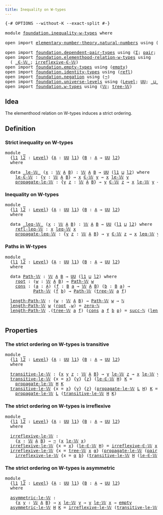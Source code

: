 ```yaml
---
title: Inequality on W-types
---
```


<pre class="Agda"><a id="47" class="Symbol">{-#</a> <a id="51" class="Keyword">OPTIONS</a> <a id="59" class="Pragma">--without-K</a> <a id="71" class="Pragma">--exact-split</a> <a id="85" class="Symbol">#-}</a>

<a id="90" class="Keyword">module</a> <a id="97" href="foundation.inequality-w-types.html" class="Module">foundation.inequality-w-types</a> <a id="127" class="Keyword">where</a>

<a id="134" class="Keyword">open</a> <a id="139" class="Keyword">import</a> <a id="146" href="elementary-number-theory.natural-numbers.html" class="Module">elementary-number-theory.natural-numbers</a> <a id="187" class="Keyword">using</a> <a id="193" class="Symbol">(</a><a id="194" href="elementary-number-theory.natural-numbers.html#1530" class="Datatype">ℕ</a><a id="195" class="Symbol">;</a> <a id="197" href="elementary-number-theory.natural-numbers.html#1551" class="InductiveConstructor">zero-ℕ</a><a id="203" class="Symbol">;</a> <a id="205" href="elementary-number-theory.natural-numbers.html#1564" class="InductiveConstructor">succ-ℕ</a><a id="211" class="Symbol">)</a>

<a id="214" class="Keyword">open</a> <a id="219" class="Keyword">import</a> <a id="226" href="foundation.dependent-pair-types.html" class="Module">foundation.dependent-pair-types</a> <a id="258" class="Keyword">using</a> <a id="264" class="Symbol">(</a><a id="265" href="foundation-core.dependent-pair-types.html#515" class="Record">Σ</a><a id="266" class="Symbol">;</a> <a id="268" href="foundation-core.dependent-pair-types.html#588" class="InductiveConstructor">pair</a><a id="272" class="Symbol">;</a> <a id="274" href="foundation-core.dependent-pair-types.html#605" class="Field">pr1</a><a id="277" class="Symbol">;</a> <a id="279" href="foundation-core.dependent-pair-types.html#617" class="Field">pr2</a><a id="282" class="Symbol">)</a>
<a id="284" class="Keyword">open</a> <a id="289" class="Keyword">import</a> <a id="296" href="foundation.elementhood-relation-w-types.html" class="Module">foundation.elementhood-relation-w-types</a> <a id="336" class="Keyword">using</a>
  <a id="344" class="Symbol">(</a> <a id="346" href="foundation.elementhood-relation-w-types.html#748" class="Function Operator">_∈-𝕎_</a><a id="351" class="Symbol">;</a> <a id="353" href="foundation.elementhood-relation-w-types.html#918" class="Function">irreflexive-∈-𝕎</a><a id="368" class="Symbol">)</a>
<a id="370" class="Keyword">open</a> <a id="375" class="Keyword">import</a> <a id="382" href="foundation.empty-types.html" class="Module">foundation.empty-types</a> <a id="405" class="Keyword">using</a> <a id="411" class="Symbol">(</a><a id="412" href="foundation-core.empty-types.html#1057" class="Datatype">empty</a><a id="417" class="Symbol">)</a>
<a id="419" class="Keyword">open</a> <a id="424" class="Keyword">import</a> <a id="431" href="foundation.identity-types.html" class="Module">foundation.identity-types</a> <a id="457" class="Keyword">using</a> <a id="463" class="Symbol">(</a><a id="464" href="foundation-core.identity-types.html#1820" class="InductiveConstructor">refl</a><a id="468" class="Symbol">)</a>
<a id="470" class="Keyword">open</a> <a id="475" class="Keyword">import</a> <a id="482" href="foundation.negation.html" class="Module">foundation.negation</a> <a id="502" class="Keyword">using</a> <a id="508" class="Symbol">(</a><a id="509" href="foundation-core.negation.html#465" class="Function">¬</a><a id="510" class="Symbol">)</a>
<a id="512" class="Keyword">open</a> <a id="517" class="Keyword">import</a> <a id="524" href="foundation.universe-levels.html" class="Module">foundation.universe-levels</a> <a id="551" class="Keyword">using</a> <a id="557" class="Symbol">(</a><a id="558" href="Agda.Primitive.html#597" class="Postulate">Level</a><a id="563" class="Symbol">;</a> <a id="565" href="foundation-core.universe-levels.html#235" class="Primitive">UU</a><a id="567" class="Symbol">;</a> <a id="569" href="Agda.Primitive.html#810" class="Primitive Operator">_⊔_</a><a id="572" class="Symbol">)</a>
<a id="574" class="Keyword">open</a> <a id="579" class="Keyword">import</a> <a id="586" href="foundation.w-types.html" class="Module">foundation.w-types</a> <a id="605" class="Keyword">using</a> <a id="611" class="Symbol">(</a><a id="612" href="foundation.w-types.html#2280" class="Datatype">𝕎</a><a id="613" class="Symbol">;</a> <a id="615" href="foundation.w-types.html#2349" class="InductiveConstructor">tree-𝕎</a><a id="621" class="Symbol">)</a>
</pre>
## Idea

The elementhood relation on W-types induces a strict ordering.

## Definition

### Strict inequality on W-types

<pre class="Agda"><a id="758" class="Keyword">module</a> <a id="765" href="foundation.inequality-w-types.html#765" class="Module">_</a>
  <a id="769" class="Symbol">{</a><a id="770" href="foundation.inequality-w-types.html#770" class="Bound">l1</a> <a id="773" href="foundation.inequality-w-types.html#773" class="Bound">l2</a> <a id="776" class="Symbol">:</a> <a id="778" href="Agda.Primitive.html#597" class="Postulate">Level</a><a id="783" class="Symbol">}</a> <a id="785" class="Symbol">{</a><a id="786" href="foundation.inequality-w-types.html#786" class="Bound">A</a> <a id="788" class="Symbol">:</a> <a id="790" href="foundation-core.universe-levels.html#235" class="Primitive">UU</a> <a id="793" href="foundation.inequality-w-types.html#770" class="Bound">l1</a><a id="795" class="Symbol">}</a> <a id="797" class="Symbol">{</a><a id="798" href="foundation.inequality-w-types.html#798" class="Bound">B</a> <a id="800" class="Symbol">:</a> <a id="802" href="foundation.inequality-w-types.html#786" class="Bound">A</a> <a id="804" class="Symbol">→</a> <a id="806" href="foundation-core.universe-levels.html#235" class="Primitive">UU</a> <a id="809" href="foundation.inequality-w-types.html#773" class="Bound">l2</a><a id="811" class="Symbol">}</a>
  <a id="815" class="Keyword">where</a>

  <a id="824" class="Keyword">data</a> <a id="829" href="foundation.inequality-w-types.html#829" class="Datatype Operator">_le-𝕎_</a> <a id="836" class="Symbol">(</a><a id="837" href="foundation.inequality-w-types.html#837" class="Bound">x</a> <a id="839" class="Symbol">:</a> <a id="841" href="foundation.w-types.html#2280" class="Datatype">𝕎</a> <a id="843" href="foundation.inequality-w-types.html#786" class="Bound">A</a> <a id="845" href="foundation.inequality-w-types.html#798" class="Bound">B</a><a id="846" class="Symbol">)</a> <a id="848" class="Symbol">:</a> <a id="850" href="foundation.w-types.html#2280" class="Datatype">𝕎</a> <a id="852" href="foundation.inequality-w-types.html#786" class="Bound">A</a> <a id="854" href="foundation.inequality-w-types.html#798" class="Bound">B</a> <a id="856" class="Symbol">→</a> <a id="858" href="foundation-core.universe-levels.html#235" class="Primitive">UU</a> <a id="861" class="Symbol">(</a><a id="862" href="foundation.inequality-w-types.html#770" class="Bound">l1</a> <a id="865" href="Agda.Primitive.html#810" class="Primitive Operator">⊔</a> <a id="867" href="foundation.inequality-w-types.html#773" class="Bound">l2</a><a id="869" class="Symbol">)</a> <a id="871" class="Keyword">where</a>
    <a id="881" href="foundation.inequality-w-types.html#881" class="InductiveConstructor">le-∈-𝕎</a> <a id="888" class="Symbol">:</a> <a id="890" class="Symbol">{</a><a id="891" href="foundation.inequality-w-types.html#891" class="Bound">y</a> <a id="893" class="Symbol">:</a> <a id="895" href="foundation.w-types.html#2280" class="Datatype">𝕎</a> <a id="897" href="foundation.inequality-w-types.html#786" class="Bound">A</a> <a id="899" href="foundation.inequality-w-types.html#798" class="Bound">B</a><a id="900" class="Symbol">}</a> <a id="902" class="Symbol">→</a> <a id="904" href="foundation.inequality-w-types.html#837" class="Bound">x</a> <a id="906" href="foundation.elementhood-relation-w-types.html#748" class="Function Operator">∈-𝕎</a> <a id="910" href="foundation.inequality-w-types.html#891" class="Bound">y</a> <a id="912" class="Symbol">→</a> <a id="914" href="foundation.inequality-w-types.html#837" class="Bound">x</a> <a id="916" href="foundation.inequality-w-types.html#829" class="Datatype Operator">le-𝕎</a> <a id="921" href="foundation.inequality-w-types.html#891" class="Bound">y</a>
    <a id="927" href="foundation.inequality-w-types.html#927" class="InductiveConstructor">propagate-le-𝕎</a> <a id="942" class="Symbol">:</a> <a id="944" class="Symbol">{</a><a id="945" href="foundation.inequality-w-types.html#945" class="Bound">y</a> <a id="947" href="foundation.inequality-w-types.html#947" class="Bound">z</a> <a id="949" class="Symbol">:</a> <a id="951" href="foundation.w-types.html#2280" class="Datatype">𝕎</a> <a id="953" href="foundation.inequality-w-types.html#786" class="Bound">A</a> <a id="955" href="foundation.inequality-w-types.html#798" class="Bound">B</a><a id="956" class="Symbol">}</a> <a id="958" class="Symbol">→</a> <a id="960" href="foundation.inequality-w-types.html#945" class="Bound">y</a> <a id="962" href="foundation.elementhood-relation-w-types.html#748" class="Function Operator">∈-𝕎</a> <a id="966" href="foundation.inequality-w-types.html#947" class="Bound">z</a> <a id="968" class="Symbol">→</a> <a id="970" href="foundation.inequality-w-types.html#837" class="Bound">x</a> <a id="972" href="foundation.inequality-w-types.html#829" class="Datatype Operator">le-𝕎</a> <a id="977" href="foundation.inequality-w-types.html#945" class="Bound">y</a> <a id="979" class="Symbol">→</a> <a id="981" href="foundation.inequality-w-types.html#837" class="Bound">x</a> <a id="983" href="foundation.inequality-w-types.html#829" class="Datatype Operator">le-𝕎</a> <a id="988" href="foundation.inequality-w-types.html#947" class="Bound">z</a>
</pre>
### Inequality on W-types

<pre class="Agda"><a id="1030" class="Keyword">module</a> <a id="1037" href="foundation.inequality-w-types.html#1037" class="Module">_</a>
  <a id="1041" class="Symbol">{</a><a id="1042" href="foundation.inequality-w-types.html#1042" class="Bound">l1</a> <a id="1045" href="foundation.inequality-w-types.html#1045" class="Bound">l2</a> <a id="1048" class="Symbol">:</a> <a id="1050" href="Agda.Primitive.html#597" class="Postulate">Level</a><a id="1055" class="Symbol">}</a> <a id="1057" class="Symbol">{</a><a id="1058" href="foundation.inequality-w-types.html#1058" class="Bound">A</a> <a id="1060" class="Symbol">:</a> <a id="1062" href="foundation-core.universe-levels.html#235" class="Primitive">UU</a> <a id="1065" href="foundation.inequality-w-types.html#1042" class="Bound">l1</a><a id="1067" class="Symbol">}</a> <a id="1069" class="Symbol">{</a><a id="1070" href="foundation.inequality-w-types.html#1070" class="Bound">B</a> <a id="1072" class="Symbol">:</a> <a id="1074" href="foundation.inequality-w-types.html#1058" class="Bound">A</a> <a id="1076" class="Symbol">→</a> <a id="1078" href="foundation-core.universe-levels.html#235" class="Primitive">UU</a> <a id="1081" href="foundation.inequality-w-types.html#1045" class="Bound">l2</a><a id="1083" class="Symbol">}</a>
  <a id="1087" class="Keyword">where</a>

  <a id="1096" class="Keyword">data</a> <a id="1101" href="foundation.inequality-w-types.html#1101" class="Datatype Operator">_leq-𝕎_</a> <a id="1109" class="Symbol">(</a><a id="1110" href="foundation.inequality-w-types.html#1110" class="Bound">x</a> <a id="1112" class="Symbol">:</a> <a id="1114" href="foundation.w-types.html#2280" class="Datatype">𝕎</a> <a id="1116" href="foundation.inequality-w-types.html#1058" class="Bound">A</a> <a id="1118" href="foundation.inequality-w-types.html#1070" class="Bound">B</a><a id="1119" class="Symbol">)</a> <a id="1121" class="Symbol">:</a> <a id="1123" href="foundation.w-types.html#2280" class="Datatype">𝕎</a> <a id="1125" href="foundation.inequality-w-types.html#1058" class="Bound">A</a> <a id="1127" href="foundation.inequality-w-types.html#1070" class="Bound">B</a> <a id="1129" class="Symbol">→</a> <a id="1131" href="foundation-core.universe-levels.html#235" class="Primitive">UU</a> <a id="1134" class="Symbol">(</a><a id="1135" href="foundation.inequality-w-types.html#1042" class="Bound">l1</a> <a id="1138" href="Agda.Primitive.html#810" class="Primitive Operator">⊔</a> <a id="1140" href="foundation.inequality-w-types.html#1045" class="Bound">l2</a><a id="1142" class="Symbol">)</a> <a id="1144" class="Keyword">where</a>
    <a id="1154" href="foundation.inequality-w-types.html#1154" class="InductiveConstructor">refl-leq-𝕎</a> <a id="1165" class="Symbol">:</a> <a id="1167" href="foundation.inequality-w-types.html#1110" class="Bound">x</a> <a id="1169" href="foundation.inequality-w-types.html#1101" class="Datatype Operator">leq-𝕎</a> <a id="1175" href="foundation.inequality-w-types.html#1110" class="Bound">x</a>
    <a id="1181" href="foundation.inequality-w-types.html#1181" class="InductiveConstructor">propagate-leq-𝕎</a> <a id="1197" class="Symbol">:</a> <a id="1199" class="Symbol">{</a><a id="1200" href="foundation.inequality-w-types.html#1200" class="Bound">y</a> <a id="1202" href="foundation.inequality-w-types.html#1202" class="Bound">z</a> <a id="1204" class="Symbol">:</a> <a id="1206" href="foundation.w-types.html#2280" class="Datatype">𝕎</a> <a id="1208" href="foundation.inequality-w-types.html#1058" class="Bound">A</a> <a id="1210" href="foundation.inequality-w-types.html#1070" class="Bound">B</a><a id="1211" class="Symbol">}</a> <a id="1213" class="Symbol">→</a> <a id="1215" href="foundation.inequality-w-types.html#1200" class="Bound">y</a> <a id="1217" href="foundation.elementhood-relation-w-types.html#748" class="Function Operator">∈-𝕎</a> <a id="1221" href="foundation.inequality-w-types.html#1202" class="Bound">z</a> <a id="1223" class="Symbol">→</a> <a id="1225" href="foundation.inequality-w-types.html#1110" class="Bound">x</a> <a id="1227" href="foundation.inequality-w-types.html#1101" class="Datatype Operator">leq-𝕎</a> <a id="1233" href="foundation.inequality-w-types.html#1200" class="Bound">y</a> <a id="1235" class="Symbol">→</a> <a id="1237" href="foundation.inequality-w-types.html#1110" class="Bound">x</a> <a id="1239" href="foundation.inequality-w-types.html#1101" class="Datatype Operator">leq-𝕎</a> <a id="1245" href="foundation.inequality-w-types.html#1202" class="Bound">z</a>
</pre>
### Paths in W-types

<pre class="Agda"><a id="1282" class="Keyword">module</a> <a id="1289" href="foundation.inequality-w-types.html#1289" class="Module">_</a>
  <a id="1293" class="Symbol">{</a><a id="1294" href="foundation.inequality-w-types.html#1294" class="Bound">l1</a> <a id="1297" href="foundation.inequality-w-types.html#1297" class="Bound">l2</a> <a id="1300" class="Symbol">:</a> <a id="1302" href="Agda.Primitive.html#597" class="Postulate">Level</a><a id="1307" class="Symbol">}</a> <a id="1309" class="Symbol">{</a><a id="1310" href="foundation.inequality-w-types.html#1310" class="Bound">A</a> <a id="1312" class="Symbol">:</a> <a id="1314" href="foundation-core.universe-levels.html#235" class="Primitive">UU</a> <a id="1317" href="foundation.inequality-w-types.html#1294" class="Bound">l1</a><a id="1319" class="Symbol">}</a> <a id="1321" class="Symbol">{</a><a id="1322" href="foundation.inequality-w-types.html#1322" class="Bound">B</a> <a id="1324" class="Symbol">:</a> <a id="1326" href="foundation.inequality-w-types.html#1310" class="Bound">A</a> <a id="1328" class="Symbol">→</a> <a id="1330" href="foundation-core.universe-levels.html#235" class="Primitive">UU</a> <a id="1333" href="foundation.inequality-w-types.html#1297" class="Bound">l2</a><a id="1335" class="Symbol">}</a>
  <a id="1339" class="Keyword">where</a>

  <a id="1348" class="Keyword">data</a> <a id="1353" href="foundation.inequality-w-types.html#1353" class="Datatype">Path-𝕎</a> <a id="1360" class="Symbol">:</a> <a id="1362" href="foundation.w-types.html#2280" class="Datatype">𝕎</a> <a id="1364" href="foundation.inequality-w-types.html#1310" class="Bound">A</a> <a id="1366" href="foundation.inequality-w-types.html#1322" class="Bound">B</a> <a id="1368" class="Symbol">→</a> <a id="1370" href="foundation-core.universe-levels.html#235" class="Primitive">UU</a> <a id="1373" class="Symbol">(</a><a id="1374" href="foundation.inequality-w-types.html#1294" class="Bound">l1</a> <a id="1377" href="Agda.Primitive.html#810" class="Primitive Operator">⊔</a> <a id="1379" href="foundation.inequality-w-types.html#1297" class="Bound">l2</a><a id="1381" class="Symbol">)</a> <a id="1383" class="Keyword">where</a>
    <a id="1393" href="foundation.inequality-w-types.html#1393" class="InductiveConstructor">root</a> <a id="1398" class="Symbol">:</a> <a id="1400" class="Symbol">(</a><a id="1401" href="foundation.inequality-w-types.html#1401" class="Bound">w</a> <a id="1403" class="Symbol">:</a> <a id="1405" href="foundation.w-types.html#2280" class="Datatype">𝕎</a> <a id="1407" href="foundation.inequality-w-types.html#1310" class="Bound">A</a> <a id="1409" href="foundation.inequality-w-types.html#1322" class="Bound">B</a><a id="1410" class="Symbol">)</a> <a id="1412" class="Symbol">→</a> <a id="1414" href="foundation.inequality-w-types.html#1353" class="Datatype">Path-𝕎</a> <a id="1421" href="foundation.inequality-w-types.html#1401" class="Bound">w</a>
    <a id="1427" href="foundation.inequality-w-types.html#1427" class="InductiveConstructor">cons</a> <a id="1432" class="Symbol">:</a> <a id="1434" class="Symbol">(</a><a id="1435" href="foundation.inequality-w-types.html#1435" class="Bound">a</a> <a id="1437" class="Symbol">:</a> <a id="1439" href="foundation.inequality-w-types.html#1310" class="Bound">A</a><a id="1440" class="Symbol">)</a> <a id="1442" class="Symbol">(</a><a id="1443" href="foundation.inequality-w-types.html#1443" class="Bound">f</a> <a id="1445" class="Symbol">:</a> <a id="1447" href="foundation.inequality-w-types.html#1322" class="Bound">B</a> <a id="1449" href="foundation.inequality-w-types.html#1435" class="Bound">a</a> <a id="1451" class="Symbol">→</a> <a id="1453" href="foundation.w-types.html#2280" class="Datatype">𝕎</a> <a id="1455" href="foundation.inequality-w-types.html#1310" class="Bound">A</a> <a id="1457" href="foundation.inequality-w-types.html#1322" class="Bound">B</a><a id="1458" class="Symbol">)</a> <a id="1460" class="Symbol">(</a><a id="1461" href="foundation.inequality-w-types.html#1461" class="Bound">b</a> <a id="1463" class="Symbol">:</a> <a id="1465" href="foundation.inequality-w-types.html#1322" class="Bound">B</a> <a id="1467" href="foundation.inequality-w-types.html#1435" class="Bound">a</a><a id="1468" class="Symbol">)</a> <a id="1470" class="Symbol">→</a>
           <a id="1483" href="foundation.inequality-w-types.html#1353" class="Datatype">Path-𝕎</a> <a id="1490" class="Symbol">(</a><a id="1491" href="foundation.inequality-w-types.html#1443" class="Bound">f</a> <a id="1493" href="foundation.inequality-w-types.html#1461" class="Bound">b</a><a id="1494" class="Symbol">)</a> <a id="1496" class="Symbol">→</a> <a id="1498" href="foundation.inequality-w-types.html#1353" class="Datatype">Path-𝕎</a> <a id="1505" class="Symbol">(</a><a id="1506" href="foundation.w-types.html#2349" class="InductiveConstructor">tree-𝕎</a> <a id="1513" href="foundation.inequality-w-types.html#1435" class="Bound">a</a> <a id="1515" href="foundation.inequality-w-types.html#1443" class="Bound">f</a><a id="1516" class="Symbol">)</a>

  <a id="1521" href="foundation.inequality-w-types.html#1521" class="Function">length-Path-𝕎</a> <a id="1535" class="Symbol">:</a> <a id="1537" class="Symbol">(</a><a id="1538" href="foundation.inequality-w-types.html#1538" class="Bound">w</a> <a id="1540" class="Symbol">:</a> <a id="1542" href="foundation.w-types.html#2280" class="Datatype">𝕎</a> <a id="1544" href="foundation.inequality-w-types.html#1310" class="Bound">A</a> <a id="1546" href="foundation.inequality-w-types.html#1322" class="Bound">B</a><a id="1547" class="Symbol">)</a> <a id="1549" class="Symbol">→</a> <a id="1551" href="foundation.inequality-w-types.html#1353" class="Datatype">Path-𝕎</a> <a id="1558" href="foundation.inequality-w-types.html#1538" class="Bound">w</a> <a id="1560" class="Symbol">→</a> <a id="1562" href="elementary-number-theory.natural-numbers.html#1530" class="Datatype">ℕ</a>
  <a id="1566" href="foundation.inequality-w-types.html#1521" class="Function">length-Path-𝕎</a> <a id="1580" href="foundation.inequality-w-types.html#1580" class="Bound">w</a> <a id="1582" class="Symbol">(</a><a id="1583" href="foundation.inequality-w-types.html#1393" class="InductiveConstructor">root</a> <a id="1588" class="DottedPattern Symbol">.</a><a id="1589" href="foundation.inequality-w-types.html#1580" class="DottedPattern Bound">w</a><a id="1590" class="Symbol">)</a> <a id="1592" class="Symbol">=</a> <a id="1594" href="elementary-number-theory.natural-numbers.html#1551" class="InductiveConstructor">zero-ℕ</a>
  <a id="1603" href="foundation.inequality-w-types.html#1521" class="Function">length-Path-𝕎</a> <a id="1617" class="DottedPattern Symbol">.(</a><a id="1619" href="foundation.w-types.html#2349" class="DottedPattern InductiveConstructor">tree-𝕎</a> <a id="1626" href="foundation.inequality-w-types.html#1637" class="DottedPattern Bound">a</a> <a id="1628" href="foundation.inequality-w-types.html#1639" class="DottedPattern Bound">f</a><a id="1629" class="DottedPattern Symbol">)</a> <a id="1631" class="Symbol">(</a><a id="1632" href="foundation.inequality-w-types.html#1427" class="InductiveConstructor">cons</a> <a id="1637" href="foundation.inequality-w-types.html#1637" class="Bound">a</a> <a id="1639" href="foundation.inequality-w-types.html#1639" class="Bound">f</a> <a id="1641" href="foundation.inequality-w-types.html#1641" class="Bound">b</a> <a id="1643" href="foundation.inequality-w-types.html#1643" class="Bound">p</a><a id="1644" class="Symbol">)</a> <a id="1646" class="Symbol">=</a> <a id="1648" href="elementary-number-theory.natural-numbers.html#1564" class="InductiveConstructor">succ-ℕ</a> <a id="1655" class="Symbol">(</a><a id="1656" href="foundation.inequality-w-types.html#1521" class="Function">length-Path-𝕎</a> <a id="1670" class="Symbol">(</a><a id="1671" href="foundation.inequality-w-types.html#1639" class="Bound">f</a> <a id="1673" href="foundation.inequality-w-types.html#1641" class="Bound">b</a><a id="1674" class="Symbol">)</a> <a id="1676" href="foundation.inequality-w-types.html#1643" class="Bound">p</a><a id="1677" class="Symbol">)</a>

</pre>
## Properties

### The strict ordering on W-types is transitive

<pre class="Agda"><a id="1758" class="Keyword">module</a> <a id="1765" href="foundation.inequality-w-types.html#1765" class="Module">_</a>
  <a id="1769" class="Symbol">{</a><a id="1770" href="foundation.inequality-w-types.html#1770" class="Bound">l1</a> <a id="1773" href="foundation.inequality-w-types.html#1773" class="Bound">l2</a> <a id="1776" class="Symbol">:</a> <a id="1778" href="Agda.Primitive.html#597" class="Postulate">Level</a><a id="1783" class="Symbol">}</a> <a id="1785" class="Symbol">{</a><a id="1786" href="foundation.inequality-w-types.html#1786" class="Bound">A</a> <a id="1788" class="Symbol">:</a> <a id="1790" href="foundation-core.universe-levels.html#235" class="Primitive">UU</a> <a id="1793" href="foundation.inequality-w-types.html#1770" class="Bound">l1</a><a id="1795" class="Symbol">}</a> <a id="1797" class="Symbol">{</a><a id="1798" href="foundation.inequality-w-types.html#1798" class="Bound">B</a> <a id="1800" class="Symbol">:</a> <a id="1802" href="foundation.inequality-w-types.html#1786" class="Bound">A</a> <a id="1804" class="Symbol">→</a> <a id="1806" href="foundation-core.universe-levels.html#235" class="Primitive">UU</a> <a id="1809" href="foundation.inequality-w-types.html#1773" class="Bound">l2</a><a id="1811" class="Symbol">}</a>
  <a id="1815" class="Keyword">where</a>

  <a id="1824" href="foundation.inequality-w-types.html#1824" class="Function">transitive-le-𝕎</a> <a id="1840" class="Symbol">:</a> <a id="1842" class="Symbol">{</a><a id="1843" href="foundation.inequality-w-types.html#1843" class="Bound">x</a> <a id="1845" href="foundation.inequality-w-types.html#1845" class="Bound">y</a> <a id="1847" href="foundation.inequality-w-types.html#1847" class="Bound">z</a> <a id="1849" class="Symbol">:</a> <a id="1851" href="foundation.w-types.html#2280" class="Datatype">𝕎</a> <a id="1853" href="foundation.inequality-w-types.html#1786" class="Bound">A</a> <a id="1855" href="foundation.inequality-w-types.html#1798" class="Bound">B</a><a id="1856" class="Symbol">}</a> <a id="1858" class="Symbol">→</a> <a id="1860" href="foundation.inequality-w-types.html#1845" class="Bound">y</a> <a id="1862" href="foundation.inequality-w-types.html#829" class="Datatype Operator">le-𝕎</a> <a id="1867" href="foundation.inequality-w-types.html#1847" class="Bound">z</a> <a id="1869" class="Symbol">→</a> <a id="1871" href="foundation.inequality-w-types.html#1843" class="Bound">x</a> <a id="1873" href="foundation.inequality-w-types.html#829" class="Datatype Operator">le-𝕎</a> <a id="1878" href="foundation.inequality-w-types.html#1845" class="Bound">y</a> <a id="1880" class="Symbol">→</a> <a id="1882" href="foundation.inequality-w-types.html#1843" class="Bound">x</a> <a id="1884" href="foundation.inequality-w-types.html#829" class="Datatype Operator">le-𝕎</a> <a id="1889" href="foundation.inequality-w-types.html#1847" class="Bound">z</a>
  <a id="1893" href="foundation.inequality-w-types.html#1824" class="Function">transitive-le-𝕎</a> <a id="1909" class="Symbol">{</a><a id="1910" class="Argument">x</a> <a id="1912" class="Symbol">=</a> <a id="1914" href="foundation.inequality-w-types.html#1914" class="Bound">x</a><a id="1915" class="Symbol">}</a> <a id="1917" class="Symbol">{</a><a id="1918" href="foundation.inequality-w-types.html#1918" class="Bound">y</a><a id="1919" class="Symbol">}</a> <a id="1921" class="Symbol">{</a><a id="1922" href="foundation.inequality-w-types.html#1922" class="Bound">z</a><a id="1923" class="Symbol">}</a> <a id="1925" class="Symbol">(</a><a id="1926" href="foundation.inequality-w-types.html#881" class="InductiveConstructor">le-∈-𝕎</a> <a id="1933" href="foundation.inequality-w-types.html#1933" class="Bound">H</a><a id="1934" class="Symbol">)</a> <a id="1936" href="foundation.inequality-w-types.html#1936" class="Bound">K</a> <a id="1938" class="Symbol">=</a>
    <a id="1944" href="foundation.inequality-w-types.html#927" class="InductiveConstructor">propagate-le-𝕎</a> <a id="1959" href="foundation.inequality-w-types.html#1933" class="Bound">H</a> <a id="1961" href="foundation.inequality-w-types.html#1936" class="Bound">K</a>
  <a id="1965" href="foundation.inequality-w-types.html#1824" class="Function">transitive-le-𝕎</a> <a id="1981" class="Symbol">{</a><a id="1982" class="Argument">x</a> <a id="1984" class="Symbol">=</a> <a id="1986" href="foundation.inequality-w-types.html#1986" class="Bound">x</a><a id="1987" class="Symbol">}</a> <a id="1989" class="Symbol">{</a><a id="1990" href="foundation.inequality-w-types.html#1990" class="Bound">y</a><a id="1991" class="Symbol">}</a> <a id="1993" class="Symbol">{</a><a id="1994" href="foundation.inequality-w-types.html#1994" class="Bound">z</a><a id="1995" class="Symbol">}</a> <a id="1997" class="Symbol">(</a><a id="1998" href="foundation.inequality-w-types.html#927" class="InductiveConstructor">propagate-le-𝕎</a> <a id="2013" href="foundation.inequality-w-types.html#2013" class="Bound">L</a> <a id="2015" href="foundation.inequality-w-types.html#2015" class="Bound">H</a><a id="2016" class="Symbol">)</a> <a id="2018" href="foundation.inequality-w-types.html#2018" class="Bound">K</a> <a id="2020" class="Symbol">=</a>
    <a id="2026" href="foundation.inequality-w-types.html#927" class="InductiveConstructor">propagate-le-𝕎</a> <a id="2041" href="foundation.inequality-w-types.html#2013" class="Bound">L</a> <a id="2043" class="Symbol">(</a><a id="2044" href="foundation.inequality-w-types.html#1824" class="Function">transitive-le-𝕎</a> <a id="2060" href="foundation.inequality-w-types.html#2015" class="Bound">H</a> <a id="2062" href="foundation.inequality-w-types.html#2018" class="Bound">K</a><a id="2063" class="Symbol">)</a>
</pre>
### The strict ordering on W-types is irreflexive

<pre class="Agda"><a id="2129" class="Keyword">module</a> <a id="2136" href="foundation.inequality-w-types.html#2136" class="Module">_</a>
  <a id="2140" class="Symbol">{</a><a id="2141" href="foundation.inequality-w-types.html#2141" class="Bound">l1</a> <a id="2144" href="foundation.inequality-w-types.html#2144" class="Bound">l2</a> <a id="2147" class="Symbol">:</a> <a id="2149" href="Agda.Primitive.html#597" class="Postulate">Level</a><a id="2154" class="Symbol">}</a> <a id="2156" class="Symbol">{</a><a id="2157" href="foundation.inequality-w-types.html#2157" class="Bound">A</a> <a id="2159" class="Symbol">:</a> <a id="2161" href="foundation-core.universe-levels.html#235" class="Primitive">UU</a> <a id="2164" href="foundation.inequality-w-types.html#2141" class="Bound">l1</a><a id="2166" class="Symbol">}</a> <a id="2168" class="Symbol">{</a><a id="2169" href="foundation.inequality-w-types.html#2169" class="Bound">B</a> <a id="2171" class="Symbol">:</a> <a id="2173" href="foundation.inequality-w-types.html#2157" class="Bound">A</a> <a id="2175" class="Symbol">→</a> <a id="2177" href="foundation-core.universe-levels.html#235" class="Primitive">UU</a> <a id="2180" href="foundation.inequality-w-types.html#2144" class="Bound">l2</a><a id="2182" class="Symbol">}</a>
  <a id="2186" class="Keyword">where</a>

  <a id="2195" href="foundation.inequality-w-types.html#2195" class="Function">irreflexive-le-𝕎</a> <a id="2212" class="Symbol">:</a>
    <a id="2218" class="Symbol">{</a><a id="2219" href="foundation.inequality-w-types.html#2219" class="Bound">x</a> <a id="2221" class="Symbol">:</a> <a id="2223" href="foundation.w-types.html#2280" class="Datatype">𝕎</a> <a id="2225" href="foundation.inequality-w-types.html#2157" class="Bound">A</a> <a id="2227" href="foundation.inequality-w-types.html#2169" class="Bound">B</a><a id="2228" class="Symbol">}</a> <a id="2230" class="Symbol">→</a> <a id="2232" href="foundation-core.negation.html#465" class="Function">¬</a> <a id="2234" class="Symbol">(</a><a id="2235" href="foundation.inequality-w-types.html#2219" class="Bound">x</a> <a id="2237" href="foundation.inequality-w-types.html#829" class="Datatype Operator">le-𝕎</a> <a id="2242" href="foundation.inequality-w-types.html#2219" class="Bound">x</a><a id="2243" class="Symbol">)</a>
  <a id="2247" href="foundation.inequality-w-types.html#2195" class="Function">irreflexive-le-𝕎</a> <a id="2264" class="Symbol">{</a><a id="2265" class="Argument">x</a> <a id="2267" class="Symbol">=</a> <a id="2269" href="foundation.inequality-w-types.html#2269" class="Bound">x</a><a id="2270" class="Symbol">}</a> <a id="2272" class="Symbol">(</a><a id="2273" href="foundation.inequality-w-types.html#881" class="InductiveConstructor">le-∈-𝕎</a> <a id="2280" href="foundation.inequality-w-types.html#2280" class="Bound">H</a><a id="2281" class="Symbol">)</a> <a id="2283" class="Symbol">=</a> <a id="2285" href="foundation.elementhood-relation-w-types.html#918" class="Function">irreflexive-∈-𝕎</a> <a id="2301" href="foundation.inequality-w-types.html#2269" class="Bound">x</a> <a id="2303" href="foundation.inequality-w-types.html#2280" class="Bound">H</a>
  <a id="2307" href="foundation.inequality-w-types.html#2195" class="Function">irreflexive-le-𝕎</a> <a id="2324" class="Symbol">{</a><a id="2325" class="Argument">x</a> <a id="2327" class="Symbol">=</a> <a id="2329" href="foundation.w-types.html#2349" class="InductiveConstructor">tree-𝕎</a> <a id="2336" href="foundation.inequality-w-types.html#2336" class="Bound">x</a> <a id="2338" href="foundation.inequality-w-types.html#2338" class="Bound">α</a><a id="2339" class="Symbol">}</a> <a id="2341" class="Symbol">(</a><a id="2342" href="foundation.inequality-w-types.html#927" class="InductiveConstructor">propagate-le-𝕎</a> <a id="2357" class="Symbol">(</a><a id="2358" href="foundation-core.dependent-pair-types.html#588" class="InductiveConstructor">pair</a> <a id="2363" href="foundation.inequality-w-types.html#2363" class="Bound">b</a> <a id="2365" href="foundation-core.identity-types.html#1820" class="InductiveConstructor">refl</a><a id="2369" class="Symbol">)</a> <a id="2371" href="foundation.inequality-w-types.html#2371" class="Bound">H</a><a id="2372" class="Symbol">)</a> <a id="2374" class="Symbol">=</a>
    <a id="2380" href="foundation.inequality-w-types.html#2195" class="Function">irreflexive-le-𝕎</a> <a id="2397" class="Symbol">{</a><a id="2398" class="Argument">x</a> <a id="2400" class="Symbol">=</a> <a id="2402" href="foundation.inequality-w-types.html#2338" class="Bound">α</a> <a id="2404" href="foundation.inequality-w-types.html#2363" class="Bound">b</a><a id="2405" class="Symbol">}</a> <a id="2407" class="Symbol">(</a><a id="2408" href="foundation.inequality-w-types.html#1824" class="Function">transitive-le-𝕎</a> <a id="2424" href="foundation.inequality-w-types.html#2371" class="Bound">H</a> <a id="2426" class="Symbol">(</a><a id="2427" href="foundation.inequality-w-types.html#881" class="InductiveConstructor">le-∈-𝕎</a> <a id="2434" class="Symbol">(</a><a id="2435" href="foundation-core.dependent-pair-types.html#588" class="InductiveConstructor">pair</a> <a id="2440" href="foundation.inequality-w-types.html#2363" class="Bound">b</a> <a id="2442" href="foundation-core.identity-types.html#1820" class="InductiveConstructor">refl</a><a id="2446" class="Symbol">)))</a>
</pre>
### The strict ordering on W-types is asymmetric

<pre class="Agda"><a id="2513" class="Keyword">module</a> <a id="2520" href="foundation.inequality-w-types.html#2520" class="Module">_</a>
  <a id="2524" class="Symbol">{</a><a id="2525" href="foundation.inequality-w-types.html#2525" class="Bound">l1</a> <a id="2528" href="foundation.inequality-w-types.html#2528" class="Bound">l2</a> <a id="2531" class="Symbol">:</a> <a id="2533" href="Agda.Primitive.html#597" class="Postulate">Level</a><a id="2538" class="Symbol">}</a> <a id="2540" class="Symbol">{</a><a id="2541" href="foundation.inequality-w-types.html#2541" class="Bound">A</a> <a id="2543" class="Symbol">:</a> <a id="2545" href="foundation-core.universe-levels.html#235" class="Primitive">UU</a> <a id="2548" href="foundation.inequality-w-types.html#2525" class="Bound">l1</a><a id="2550" class="Symbol">}</a> <a id="2552" class="Symbol">{</a><a id="2553" href="foundation.inequality-w-types.html#2553" class="Bound">B</a> <a id="2555" class="Symbol">:</a> <a id="2557" href="foundation.inequality-w-types.html#2541" class="Bound">A</a> <a id="2559" class="Symbol">→</a> <a id="2561" href="foundation-core.universe-levels.html#235" class="Primitive">UU</a> <a id="2564" href="foundation.inequality-w-types.html#2528" class="Bound">l2</a><a id="2566" class="Symbol">}</a>
  <a id="2570" class="Keyword">where</a>

  <a id="2579" href="foundation.inequality-w-types.html#2579" class="Function">asymmetric-le-𝕎</a> <a id="2595" class="Symbol">:</a>
    <a id="2601" class="Symbol">{</a><a id="2602" href="foundation.inequality-w-types.html#2602" class="Bound">x</a> <a id="2604" href="foundation.inequality-w-types.html#2604" class="Bound">y</a> <a id="2606" class="Symbol">:</a> <a id="2608" href="foundation.w-types.html#2280" class="Datatype">𝕎</a> <a id="2610" href="foundation.inequality-w-types.html#2541" class="Bound">A</a> <a id="2612" href="foundation.inequality-w-types.html#2553" class="Bound">B</a><a id="2613" class="Symbol">}</a> <a id="2615" class="Symbol">→</a> <a id="2617" href="foundation.inequality-w-types.html#2602" class="Bound">x</a> <a id="2619" href="foundation.inequality-w-types.html#829" class="Datatype Operator">le-𝕎</a> <a id="2624" href="foundation.inequality-w-types.html#2604" class="Bound">y</a> <a id="2626" class="Symbol">→</a> <a id="2628" href="foundation.inequality-w-types.html#2604" class="Bound">y</a> <a id="2630" href="foundation.inequality-w-types.html#829" class="Datatype Operator">le-𝕎</a> <a id="2635" href="foundation.inequality-w-types.html#2602" class="Bound">x</a> <a id="2637" class="Symbol">→</a> <a id="2639" href="foundation-core.empty-types.html#1057" class="Datatype">empty</a>
  <a id="2647" href="foundation.inequality-w-types.html#2579" class="Function">asymmetric-le-𝕎</a> <a id="2663" href="foundation.inequality-w-types.html#2663" class="Bound">H</a> <a id="2665" href="foundation.inequality-w-types.html#2665" class="Bound">K</a> <a id="2667" class="Symbol">=</a> <a id="2669" href="foundation.inequality-w-types.html#2195" class="Function">irreflexive-le-𝕎</a> <a id="2686" class="Symbol">(</a><a id="2687" href="foundation.inequality-w-types.html#1824" class="Function">transitive-le-𝕎</a> <a id="2703" href="foundation.inequality-w-types.html#2663" class="Bound">H</a> <a id="2705" href="foundation.inequality-w-types.html#2665" class="Bound">K</a><a id="2706" class="Symbol">)</a>
</pre>
